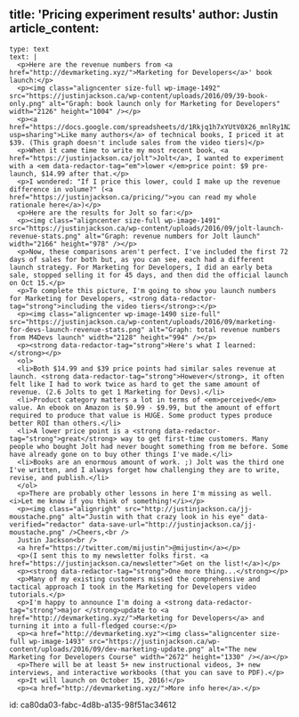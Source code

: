 title: 'Pricing experiment results'
author: Justin
article_content:
  -
    type: text
    text: |
      <p>Here are the revenue numbers from <a href="http://devmarketing.xyz/">Marketing for Developers</a>' book launch:</p>
      <p><img class="aligncenter size-full wp-image-1492" src="https://justinjackson.ca/wp-content/uploads/2016/09/39-book-only.png" alt="Graph: book launch only for Marketing for Developers" width="2126" height="1004" /></p>
      <p><a href="https://docs.google.com/spreadsheets/d/1Rkjq1h7xYUtV0X26_mnlRy1N2Vx0OrOw_94jboRKhCc/edit?usp=sharing">Like many authors</a> of technical books, I priced it at $39. (This graph doesn't include sales from the video tiers)</p>
      <p>When it came time to write my most recent book, <a href="https://justinjackson.ca/jolt">Jolt</a>, I wanted to experiment with a <em data-redactor-tag="em">lower </em>price point: $9 pre-launch, $14.99 after that.</p>
      <p>I wondered: "If I price this lower, could I make up the revenue difference in volume?" (<a href="https://justinjackson.ca/pricing/">you can read my whole rationale here</a>)</p>
      <p>Here are the results for Jolt so far:</p>
      <p><img class="aligncenter size-full wp-image-1491" src="https://justinjackson.ca/wp-content/uploads/2016/09/jolt-launch-revenue-stats.png" alt="Graph: revenue numbers for Jolt launch" width="2166" height="978" /></p>
      <p>Now, these comparisons aren't perfect. I've included the first 72 days of sales for both but, as you can see, each had a different launch strategy. For Marketing for Developers, I did an early beta sale, stopped selling it for 45 days, and then did the official launch on Oct 15.</p>
      <p>To complete this picture, I'm going to show you launch numbers for Marketing for Developers, <strong data-redactor-tag="strong">including the video tiers</strong>:</p>
      <p><img class="aligncenter wp-image-1490 size-full" src="https://justinjackson.ca/wp-content/uploads/2016/09/marketing-for-devs-launch-revenue-stats.png" alt="Graph: total revenue numbers from M4Devs launch" width="2128" height="994" /></p>
      <p><strong data-redactor-tag="strong">Here's what I learned:</strong></p>
      <ol>
      <li>Both $14.99 and $39 price points had similar sales revenue at launch. <strong data-redactor-tag="strong">However</strong>, it often felt like I had to work twice as hard to get the same amount of revenue. (2.6 Jolts to get 1 Marketing for Devs).</li>
      <li>Product category matters a lot in terms of <em>perceived</em> value. An ebook on Amazon is $0.99 - $9.99, but the amount of effort required to produce that value is HUGE. Some product types produce better ROI than others.</li>
      <li>A lower price point is a <strong data-redactor-tag="strong">great</strong> way to get first-time customers. Many people who bought Jolt had never bought something from me before. Some have already gone on to buy other things I've made.</li>
      <li>Books are an enormous amount of work. ;) Jolt was the third one I've written, and I always forget how challenging they are to write, revise, and publish.</li>
      </ol>
      <p>There are probably other lessons in here I'm missing as well. <i>Let me know if you think of something!</i></p>
      <p><img class="alignright" src="http://justinjackson.ca/jj-moustache.png" alt="Justin with that crazy look in his eye" data-verified="redactor" data-save-url="http://justinjackson.ca/jj-moustache.png" />Cheers,<br />
      Justin Jackson<br />
      <a href="https://twitter.com/mijustin">@mijustin</a></p>
      <p>(I sent this to my newsletter folks first. <a href="https://justinjackson.ca/newsletter">Get on the list!</a>)</p>
      <p><strong data-redactor-tag="strong">One more thing...</strong></p>
      <p>Many of my existing customers missed the comprehensive and tactical approach I took in the Marketing for Developers video tutorials.</p>
      <p>I'm happy to announce I'm doing a <strong data-redactor-tag="strong">major </strong>update to <a href="http://devmarketing.xyz/">Marketing for Developers</a> and turning it into a full-fledged course:</p>
      <p><a href="http://devmarketing.xyz"><img class="aligncenter size-full wp-image-1493" src="https://justinjackson.ca/wp-content/uploads/2016/09/dev-marketing-update.png" alt="The new Marketing for Developers Course" width="2672" height="1330" /></a></p>
      <p>There will be at least 5+ new instructional videos, 3+ new interviews, and interactive workbooks (that you can save to PDF).</p>
      <p>It will launch on October 15, 2016!</p>
      <p><a href="http://devmarketing.xyz/">More info here</a>.</p>
      
id: ca80da03-fabc-4d8b-a135-98f51ac34612
